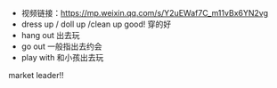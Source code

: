 
- 视频链接：https://mp.weixin.qq.com/s/Y2uEWaf7C_m11vBx6YN2vg
- dress up / doll up /clean up good! 穿的好
- hang out 出去玩
- go out 一般指出去约会
- play with 和小孩出去玩

market leader!!